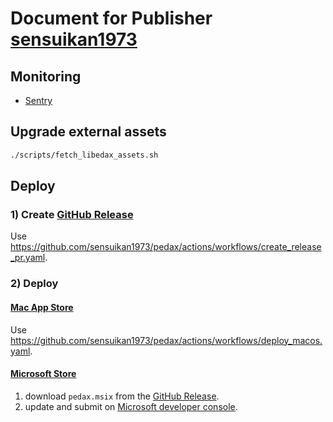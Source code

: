 # Document for Publisher [sensuikan1973](https://github.com/sensuikan1973)

## Monitoring

- [Sentry](https://sentry.io/organizations/naoki-shimizu/issues/?project=6595416)

## Upgrade external assets

```zsh
./scripts/fetch_libedax_assets.sh
```

## Deploy

### 1) Create [GitHub Release](https://github.com/sensuikan1973/pedax/releases)

Use https://github.com/sensuikan1973/pedax/actions/workflows/create_release_pr.yaml.

### 2) Deploy

#### [Mac App Store](https://apps.apple.com/app/pedax/id1557500142)

Use https://github.com/sensuikan1973/pedax/actions/workflows/deploy_macos.yaml.

#### [Microsoft Store](https://apps.microsoft.com/store/detail/pedax/9NLNZCKH0L9H)

1. download `pedax.msix` from the [GitHub Release](https://github.com/sensuikan1973/pedax/releases).
2. update and submit on [Microsoft developer console](https://partner.microsoft.com/ja-jp/dashboard/products/9NLNZCKH0L9H/overview).
